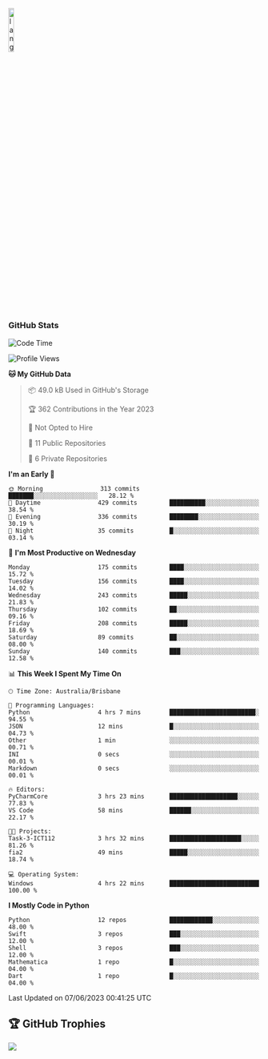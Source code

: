 <p align="left"><img width=15%" src="https://github.com/alansmathew/alansmathew/raw/master/lang.gif" alt="lang image here" /></p>

# <h3 align="left">GitHub Stats</h3>

<!--START_SECTION:waka-->
![Code Time](http://img.shields.io/badge/Code%20Time-227%20hrs%2010%20mins-blue)

![Profile Views](http://img.shields.io/badge/Profile%20Views-0-blue)

**🐱 My GitHub Data** 

> 📦 49.0 kB Used in GitHub's Storage 
 > 
> 🏆 362 Contributions in the Year 2023
 > 
> 🚫 Not Opted to Hire
 > 
> 📜 11 Public Repositories 
 > 
> 🔑 6 Private Repositories 
 > 
**I'm an Early 🐤** 

```text
🌞 Morning                313 commits         ███████░░░░░░░░░░░░░░░░░░   28.12 % 
🌆 Daytime                429 commits         ██████████░░░░░░░░░░░░░░░   38.54 % 
🌃 Evening                336 commits         ████████░░░░░░░░░░░░░░░░░   30.19 % 
🌙 Night                  35 commits          █░░░░░░░░░░░░░░░░░░░░░░░░   03.14 % 
```
📅 **I'm Most Productive on Wednesday** 

```text
Monday                   175 commits         ████░░░░░░░░░░░░░░░░░░░░░   15.72 % 
Tuesday                  156 commits         ████░░░░░░░░░░░░░░░░░░░░░   14.02 % 
Wednesday                243 commits         █████░░░░░░░░░░░░░░░░░░░░   21.83 % 
Thursday                 102 commits         ██░░░░░░░░░░░░░░░░░░░░░░░   09.16 % 
Friday                   208 commits         █████░░░░░░░░░░░░░░░░░░░░   18.69 % 
Saturday                 89 commits          ██░░░░░░░░░░░░░░░░░░░░░░░   08.00 % 
Sunday                   140 commits         ███░░░░░░░░░░░░░░░░░░░░░░   12.58 % 
```


📊 **This Week I Spent My Time On** 

```text
🕑︎ Time Zone: Australia/Brisbane

💬 Programming Languages: 
Python                   4 hrs 7 mins        ████████████████████████░   94.55 % 
JSON                     12 mins             █░░░░░░░░░░░░░░░░░░░░░░░░   04.73 % 
Other                    1 min               ░░░░░░░░░░░░░░░░░░░░░░░░░   00.71 % 
INI                      0 secs              ░░░░░░░░░░░░░░░░░░░░░░░░░   00.01 % 
Markdown                 0 secs              ░░░░░░░░░░░░░░░░░░░░░░░░░   00.01 % 

🔥 Editors: 
PyCharmCore              3 hrs 23 mins       ███████████████████░░░░░░   77.83 % 
VS Code                  58 mins             ██████░░░░░░░░░░░░░░░░░░░   22.17 % 

🐱‍💻 Projects: 
Task-3-ICT112            3 hrs 32 mins       ████████████████████░░░░░   81.26 % 
fia2                     49 mins             █████░░░░░░░░░░░░░░░░░░░░   18.74 % 

💻 Operating System: 
Windows                  4 hrs 22 mins       █████████████████████████   100.00 % 
```

**I Mostly Code in Python** 

```text
Python                   12 repos            ████████████░░░░░░░░░░░░░   48.00 % 
Swift                    3 repos             ███░░░░░░░░░░░░░░░░░░░░░░   12.00 % 
Shell                    3 repos             ███░░░░░░░░░░░░░░░░░░░░░░   12.00 % 
Mathematica              1 repo              █░░░░░░░░░░░░░░░░░░░░░░░░   04.00 % 
Dart                     1 repo              █░░░░░░░░░░░░░░░░░░░░░░░░   04.00 % 
```




 Last Updated on 07/06/2023 00:41:25 UTC
<!--END_SECTION:waka-->

## 🏆 GitHub Trophies

![](https://github-profile-trophy.vercel.app/?username=samh06&theme=discord&no-frame=true&no-bg=false&margin-w=4)
